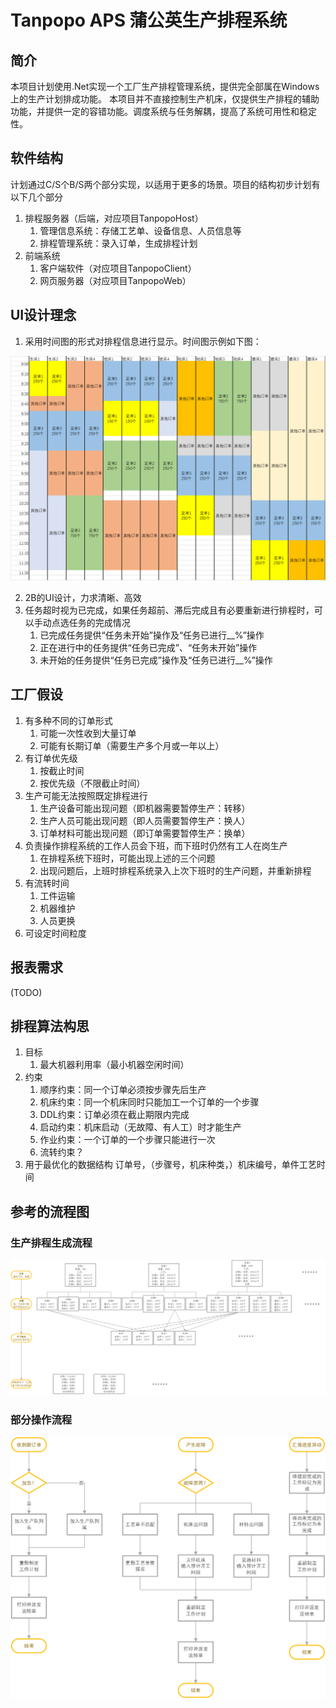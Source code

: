 # Tanpopo APS 蒲公英生产排程系统

## 简介

本项目计划使用.Net实现一个工厂生产排程管理系统，提供完全部属在Windows上的生产计划排成功能。
本项目并不直接控制生产机床，仅提供生产排程的辅助功能，并提供一定的容错功能。调度系统与任务解耦，提高了系统可用性和稳定性。

## 软件结构

计划通过C/S个B/S两个部分实现，以适用于更多的场景。项目的结构初步计划有以下几个部分

1. 排程服务器（后端，对应项目TanpopoHost）
   1. 管理信息系统：存储工艺单、设备信息、人员信息等
   2. 排程管理系统：录入订单，生成排程计划
2. 前端系统
   1. 客户端软件（对应项目TanpopoClient）
   2. 网页服务器（对应项目TanpopoWeb）

## UI设计理念

1. 采用时间图的形式对排程信息进行显示。时间图示例如下图：

![image-20200830141851715](./Readme%20Pics/image-20200830141851715.png)

2. 2B的UI设计，力求清晰、高效
3. 任务超时视为已完成，如果任务超前、滞后完成且有必要重新进行排程时，可以手动点选任务的完成情况
   1. 已完成任务提供“任务未开始”操作及“任务已进行__%”操作
   2. 正在进行中的任务提供“任务已完成”、“任务未开始”操作
   3. 未开始的任务提供“任务已完成”操作及“任务已进行__%”操作

## 工厂假设

1. 有多种不同的订单形式
   1. 可能一次性收到大量订单
   2. 可能有长期订单（需要生产多个月或一年以上）
2. 有订单优先级
   1. 按截止时间
   2. 按优先级（不限截止时间）
3. 生产可能无法按照既定排程进行
   1. 生产设备可能出现问题（即机器需要暂停生产：转移）
   2. 生产人员可能出现问题（即人员需要暂停生产：换人）
   3. 订单材料可能出现问题（即订单需要暂停生产：换单）
4. 负责操作排程系统的工作人员会下班，而下班时仍然有工人在岗生产
   1. 在排程系统下班时，可能出现上述的三个问题
   2. 出现问题后，上班时排程系统录入上次下班时的生产问题，并重新排程
5. 有流转时间
   1. 工件运输
   2. 机器维护
   3. 人员更换
6. 可设定时间粒度

## 报表需求

(TODO)

## 排程算法构思

1. 目标
   1. 最大机器利用率（最小机器空闲时间）
2. 约束
   1. 顺序约束：同一个订单必须按步骤先后生产
   2. 机床约束：同一个机床同时只能加工一个订单的一个步骤
   3. DDL约束：订单必须在截止期限内完成
   4. 启动约束：机床启动（无故障、有人工）时才能生产
   5. 作业约束：一个订单的一个步骤只能进行一次
   6. 流转约束？
3. 用于最优化的数据结构
   订单号，（步骤号，机床种类，）机床编号，单件工艺时间

## 参考的流程图

### 生产排程生成流程

![image-20200830142019490](./Readme%20Pics/image-20200830142019490.png)

### 部分操作流程

![image-20200830142234356](./Readme%20Pics/image-20200830142234356.png)
